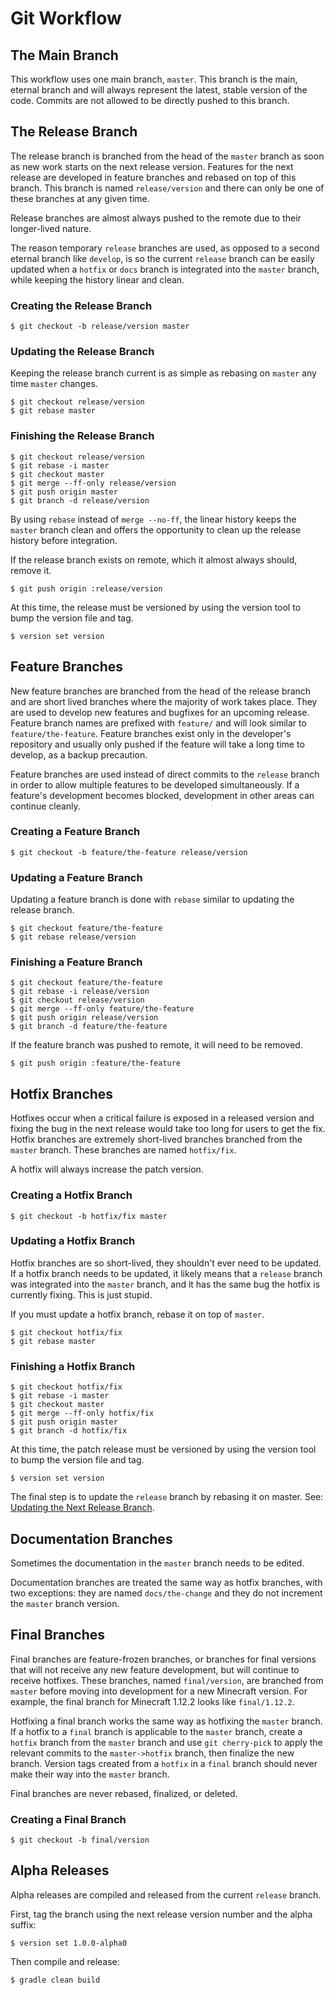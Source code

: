 # Git Workflow

## The Main Branch

This workflow uses one main branch, `master`. This branch is the main, eternal branch and will always represent the latest, stable version of the code. Commits are not allowed to be directly pushed to this branch.

## The Release Branch

The release branch is branched from the head of the `master` branch as soon as new work starts on the next release version. Features for the next release are developed in feature branches and rebased on top of this branch. This branch is named `release/version` and there can only be one of these branches at any given time.

Release branches are almost always pushed to the remote due to their longer-lived nature.

The reason temporary `release` branches are used, as opposed to a second eternal branch like `develop`, is so the current `release` branch can be easily updated when a `hotfix` or `docs` branch is integrated into the `master` branch, while keeping the history linear and clean.

### Creating the Release Branch

```
$ git checkout -b release/version master
```

### Updating the Release Branch

Keeping the release branch current is as simple as rebasing on `master` any time `master` changes.

```
$ git checkout release/version
$ git rebase master
```

### Finishing the Release Branch

```
$ git checkout release/version
$ git rebase -i master
$ git checkout master
$ git merge --ff-only release/version
$ git push origin master
$ git branch -d release/version
```

By using `rebase` instead of `merge --no-ff`, the linear history keeps the `master` branch clean and offers the opportunity to clean up the release history before integration.

If the release branch exists on remote, which it almost always should, remove it.

```
$ git push origin :release/version
```

At this time, the release must be versioned by using the version tool to bump the version file and tag.

```
$ version set version
```

## Feature Branches

New feature branches are branched from the head of the release branch and are short lived branches where the majority of work takes place. They are used to develop new features and bugfixes for an upcoming release. Feature branch names are prefixed with `feature/` and will look similar to `feature/the-feature`. Feature branches exist only in the developer's repository and usually only pushed if the feature will take a long time to develop, as a backup precaution.

Feature branches are used instead of direct commits to the `release` branch in order to allow multiple features to be developed simultaneously. If a feature's development becomes blocked, development in other areas can continue cleanly.

### Creating a Feature Branch

```
$ git checkout -b feature/the-feature release/version
```

### Updating a Feature Branch

Updating a feature branch is done with `rebase` similar to updating the release branch.

```
$ git checkout feature/the-feature
$ git rebase release/version
```

### Finishing a Feature Branch

```
$ git checkout feature/the-feature
$ git rebase -i release/version
$ git checkout release/version
$ git merge --ff-only feature/the-feature
$ git push origin release/version
$ git branch -d feature/the-feature
```

If the feature branch was pushed to remote, it will need to be removed.

```
$ git push origin :feature/the-feature
```

## Hotfix Branches

Hotfixes occur when a critical failure is exposed in a released version and fixing the bug in the next release would take too long for users to get the fix. Hotfix branches are extremely short-lived branches branched from the `master` branch. These branches are named `hotfix/fix`.

A hotfix will always increase the patch version.

### Creating a Hotfix Branch

```
$ git checkout -b hotfix/fix master
```

### Updating a Hotfix Branch

Hotfix branches are so short-lived, they shouldn't ever need to be updated. If a hotfix branch needs to be updated, it likely means that a `release` branch was integrated into the `master` branch, and it has the same bug the hotfix is currently fixing. This is just stupid.

If you must update a hotfix branch, rebase it on top of `master`.

```
$ git checkout hotfix/fix
$ git rebase master
```

### Finishing a Hotfix Branch

```
$ git checkout hotfix/fix
$ git rebase -i master
$ git checkout master
$ git merge --ff-only hotfix/fix
$ git push origin master
$ git branch -d hotfix/fix
```

At this time, the patch release must be versioned by using the version tool to bump the version file and tag.

```
$ version set version
```

The final step is to update the `release` branch by rebasing it on master. See: [Updating the Next Release Branch](#updating-the-release-branch).

## Documentation Branches

Sometimes the documentation in the `master` branch needs to be edited.

Documentation branches are treated the same way as hotfix branches, with two exceptions: they are named `docs/the-change` and they do not increment the `master` branch version.

## Final Branches

Final branches are feature-frozen branches, or branches for final versions that will not receive any new feature development, but will continue to receive hotfixes. These branches, named `final/version`, are branched from `master` before moving into development for a new Minecraft version. For example, the final branch for Minecraft 1.12.2 looks like `final/1.12.2`.

Hotfixing a final branch works the same way as hotfixing the `master` branch. If a hotfix to a `final` branch is applicable to the `master` branch, create a `hotfix` branch from the `master` branch and use `git cherry-pick` to apply the relevant commits to the `master->hotfix` branch, then finalize the new branch. Version tags created from a `hotfix` in a `final` branch should never make their way into the `master` branch.

Final branches are never rebased, finalized, or deleted.

### Creating a Final Branch

```
$ git checkout -b final/version
```

## Alpha Releases

Alpha releases are compiled and released from the current `release` branch.

First, tag the branch using the next release version number and the alpha suffix:

```
$ version set 1.0.0-alpha0
```

Then compile and release:

```
$ gradle clean build
```